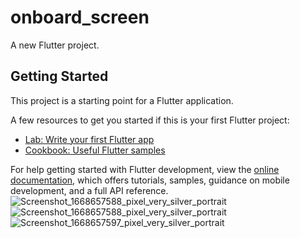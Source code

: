 # onboard_screen

A new Flutter project.

## Getting Started

This project is a starting point for a Flutter application.

A few resources to get you started if this is your first Flutter project:
- [Lab: Write your first Flutter app](https://docs.flutter.dev/get-started/codelab)
- [Cookbook: Useful Flutter samples](https://docs.flutter.dev/cookbook)

For help getting started with Flutter development, view the
[online documentation](https://docs.flutter.dev/), which offers tutorials,
samples, guidance on mobile development, and a full API reference.
![Screenshot_1668657588_pixel_very_silver_portrait](https://user-images.githubusercontent.com/36195634/202359015-d96566dd-36d3-47b1-8545-6a9bd4a524a4.png)
![Screenshot_1668657588_pixel_very_silver_portrait](https://user-images.githubusercontent.com/36195634/202359115-6ec406ef-20c9-4393-ba9c-8fb24bffeec3.png)
![Screenshot_1668657597_pixel_very_silver_portrait](https://user-images.githubusercontent.com/36195634/202359118-7e8786d8-2266-4f3d-b321-4c0a1db36bb7.png)

